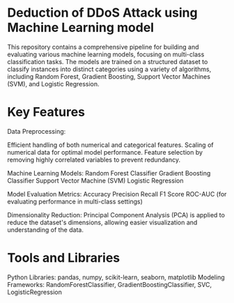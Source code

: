 # Deduction of DDoS Attack using Machine Learning model
This repository contains a comprehensive pipeline for building and evaluating various machine learning models, focusing on multi-class classification tasks. The models are trained on a structured dataset to classify instances into distinct categories using a variety of algorithms, including Random Forest, Gradient Boosting, Support Vector Machines (SVM), and Logistic Regression.

# Key Features

Data Preprocessing:

  Efficient handling of both numerical and categorical features.
  Scaling of numerical data for optimal model performance.
  Feature selection by removing highly correlated variables to prevent redundancy.


Machine Learning Models:
  Random Forest Classifier
  Gradient Boosting Classifier
  Support Vector Machine (SVM)
  Logistic Regression


Model Evaluation Metrics:
  Accuracy
  Precision
  Recall
  F1 Score
  ROC-AUC (for evaluating performance in multi-class settings)


Dimensionality Reduction:
Principal Component Analysis (PCA) is applied to reduce the dataset's dimensions, allowing easier visualization and understanding of the data.


# Tools and Libraries
Python Libraries:
pandas, numpy, scikit-learn, seaborn, matplotlib
Modeling Frameworks:
RandomForestClassifier, GradientBoostingClassifier, SVC, LogisticRegression


